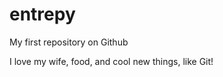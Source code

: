 entrepy
=======

My first repository on Github

I love my wife, food, and cool new things, like Git!
